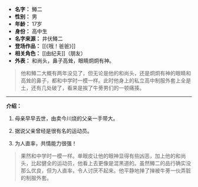 
- **名字：** 鳟二
- **性别：** 男
- **年龄：** 17岁
- **身份：** 高中生
- **名字来源：** 井伏鳟二
- **登场作品：** [[《哦！爸爸》]]
- **相关角色：** [[由纪夫]]（朋友）
- **外表：** 和尚头，鼻子高耸，眼睛炯炯有神。

> 他和鳟二大概有两年没见了，但无论是他的和尚头，还是炯炯有神的眼睛和高耸的鼻子，都和中学时一模一样。此时他身上的私立高中制服外套上全是土，还有几处破了，看来是挨了牛蒡男们的一顿痛揍。
> 
---

**介绍：** 

1. 母亲早早去世，由卖今川烧的父亲一手带大。

2. 据说父亲曾经是很有名的运动员。

3. 为人直率，共情能力很强！

> 果然和中学时一模一样。单眼皮让他的眼神显得有些凶恶，加上他的和尚头，比起健全的运动员，他看上去更像是混黑道的。虽然鳟二的品行确实没那么优良，但为人直率，令人讨厌不起来。他平静地掸了掸被牛蒡一伙弄脏的制服外套。